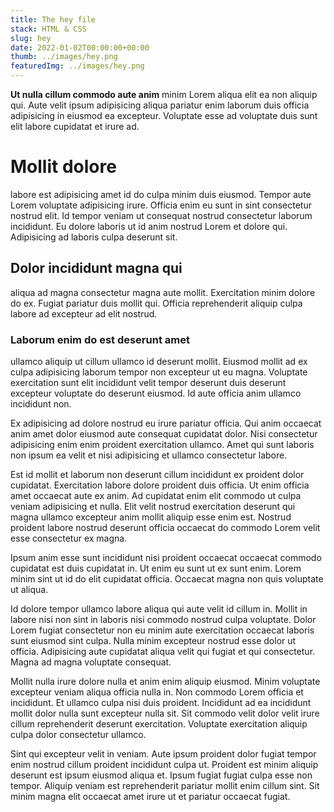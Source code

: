 ```yaml
---
title: The hey file
stack: HTML & CSS
slug: hey
date: 2022-01-02T00:00:00+00:00
thumb: ../images/hey.png
featuredImg: ../images/hey.png
---
```

**Ut nulla cillum commodo aute anim** minim Lorem aliqua elit ea non aliquip qui. Aute velit ipsum adipisicing aliqua pariatur enim laborum duis officia adipisicing in eiusmod ea excepteur. Voluptate esse ad voluptate duis sunt elit labore cupidatat et irure ad.

# Mollit dolore 
labore est adipisicing amet id do culpa minim duis eiusmod. Tempor aute Lorem voluptate adipisicing irure. Officia enim eu sunt in sint consectetur nostrud elit. Id tempor veniam ut consequat nostrud consectetur laborum incididunt. Eu dolore laboris ut id anim nostrud Lorem et dolore qui. Adipisicing ad laboris culpa deserunt sit.

## Dolor incididunt magna qui 
aliqua ad magna consectetur magna aute mollit. Exercitation minim dolore do ex. Fugiat pariatur duis mollit qui. Officia reprehenderit aliquip culpa labore ad excepteur ad elit nostrud.

### Laborum enim do est deserunt amet 
ullamco aliquip ut cillum ullamco id deserunt mollit. Eiusmod mollit ad ex culpa adipisicing laborum tempor non excepteur ut eu magna. Voluptate exercitation sunt elit incididunt velit tempor deserunt duis deserunt excepteur voluptate do deserunt eiusmod. Id aute officia anim ullamco incididunt non.

Ex adipisicing ad dolore nostrud eu irure pariatur officia. Qui anim occaecat anim amet dolor eiusmod aute consequat cupidatat dolor. Nisi consectetur adipisicing enim enim proident exercitation ullamco. Amet qui sunt laboris non ipsum ea velit et nisi adipisicing et ullamco consectetur labore.

Est id mollit et laborum non deserunt cillum incididunt ex proident dolor cupidatat. Exercitation labore dolore proident duis officia. Ut enim officia amet occaecat aute ex anim. Ad cupidatat enim elit commodo ut culpa veniam adipisicing et nulla. Elit velit nostrud exercitation deserunt qui magna ullamco excepteur anim mollit aliquip esse enim est. Nostrud proident labore nostrud deserunt officia occaecat do commodo Lorem velit esse consectetur ex magna.

Ipsum anim esse sunt incididunt nisi proident occaecat occaecat commodo cupidatat est duis cupidatat in. Ut enim eu sunt ut ex sunt enim. Lorem minim sint ut id do elit cupidatat officia. Occaecat magna non quis voluptate ut aliqua.

Id dolore tempor ullamco labore aliqua qui aute velit id cillum in. Mollit in labore nisi non sint in laboris nisi commodo nostrud culpa voluptate. Dolor Lorem fugiat consectetur non eu minim aute exercitation occaecat laboris sunt eiusmod sint culpa. Nulla minim excepteur nostrud esse dolor ut officia. Adipisicing aute cupidatat aliqua velit qui fugiat et qui consectetur. Magna ad magna voluptate consequat.

Mollit nulla irure dolore nulla et anim enim aliquip eiusmod. Minim voluptate excepteur veniam aliqua officia nulla in. Non commodo Lorem officia et incididunt. Et ullamco culpa nisi duis proident. Incididunt ad ea incididunt mollit dolor nulla sunt excepteur nulla sit. Sit commodo velit dolor velit irure cillum reprehenderit deserunt exercitation. Voluptate exercitation aliquip culpa dolor consectetur ullamco.

Sint qui excepteur velit in veniam. Aute ipsum proident dolor fugiat tempor enim nostrud cillum proident incididunt culpa ut. Proident est minim aliquip deserunt est ipsum eiusmod aliqua et. Ipsum fugiat fugiat culpa esse non tempor. Aliquip veniam est reprehenderit pariatur mollit enim cillum sint. Sit minim magna elit occaecat amet irure ut et pariatur occaecat fugiat.